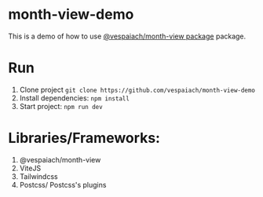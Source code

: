 # month-view-demo

This is a demo of how to use [@vespaiach/month-view package](https://www.npmjs.com/package/@vespaiach/month-view) package.

# Run

1. Clone project `git clone https://github.com/vespaiach/month-view-demo`
2. Install dependencies: `npm install`
3. Start project: `npm run dev`

# Libraries/Frameworks:

1. @vespaiach/month-view
2. ViteJS
3. Tailwindcss
4. Postcss/ Postcss's plugins
